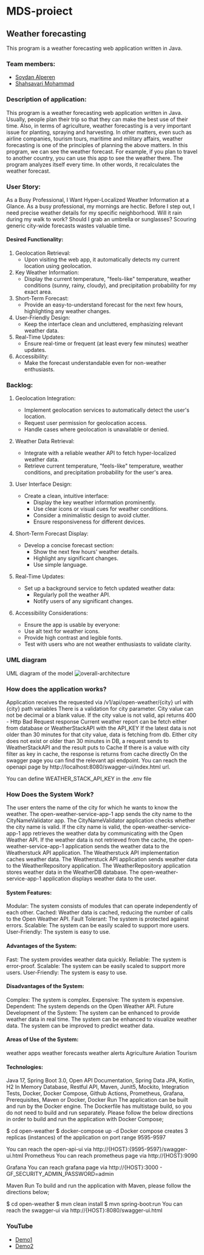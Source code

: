 # MDS-proiect
## Weather forecasting

This program is a weather forecasting web application written in Java.

### Team members:
- [Soydan Alperen](https://github.com/soydan7419/Weather.git)
- [Shahsavari Mohammad](https://github.com/MohammadShahsavarii/MDS-proiect.git)

### Description of application:
This program is a weather forecasting web application written in Java.
Usually, people plan their trip so that they can make the best use of their time. Also, in terms of agriculture, weather forecasting is a very important issue for planting, spraying and harvesting. In other matters, even such as airline companies, tourism tours, maritime and military affairs, weather forecasting is one of the principles of planning the above matters.
In this program, we can see the weather forecast. For example, if you plan to travel to another country, you can use this app to see the weather there. The program analyzes itself every time. In other words, it recalculates the weather forecast.

### User Story: 
As a Busy Professional, I Want Hyper-Localized Weather Information at a Glance.
As a busy professional, my mornings are hectic. Before I step out, I need precise weather details for my specific neighborhood. Will it rain during my walk to work? Should I grab an umbrella or sunglasses? Scouring generic city-wide forecasts wastes valuable time.

#### Desired Functionality:
1. Geolocation Retrieval:
   - Upon visiting the web app, it automatically detects my current location using geolocation.
2. Key Weather Information:
   - Display the current temperature, "feels-like" temperature, weather conditions (sunny, rainy, cloudy), and precipitation probability for my exact area.
3. Short-Term Forecast:
   - Provide an easy-to-understand forecast for the next few hours, highlighting any weather changes.
4. User-Friendly Design:
   - Keep the interface clean and uncluttered, emphasizing relevant weather data.
5. Real-Time Updates:
   - Ensure real-time or frequent (at least every few minutes) weather updates.
6. Accessibility:
   - Make the forecast understandable even for non-weather enthusiasts.


### Backlog:
1. Geolocation Integration:
   - Implement geolocation services to automatically detect the user's location.
   - Request user permission for geolocation access.
   - Handle cases where geolocation is unavailable or denied.

2. Weather Data Retrieval:
   - Integrate with a reliable weather API to fetch hyper-localized weather data.
   - Retrieve current temperature, "feels-like" temperature, weather conditions, and precipitation probability for the user's area.

3. User Interface Design:
   - Create a clean, intuitive interface:
     - Display the key weather information prominently.
     - Use clear icons or visual cues for weather conditions.
     - Consider a minimalistic design to avoid clutter.
     - Ensure responsiveness for different devices.

4. Short-Term Forecast Display:
   - Develop a concise forecast section:
     - Show the next few hours' weather details.
     - Highlight any significant changes.
     - Use simple language.

5. Real-Time Updates:
   - Set up a background service to fetch updated weather data:
     - Regularly poll the weather API.
     - Notify users of any significant changes.

6. Accessibility Considerations:
    - Ensure the app is usable by everyone:
     - Use alt text for weather icons.
     - Provide high contrast and legible fonts.
     - Test with users who are not weather enthusiasts to validate clarity.


### UML diagram
UML diagram of the model
![overall-architecture](https://github.com/MohammadShahsavarii/MDS-proiect/assets/127997195/3770ce14-8572-4751-9879-d75079f1239e)

### How does the application works?
Application receives the requested via /v1/api/open-weather/{city} url with {city} path variables
There is a validation for city parameter. City value can not be decimal or a blank value.
If the city value is not valid, api returns 400 - Http Bad Request response
Current weather report can be fetch either from database or WeatherStackAPI with the API_KEY
If the latest data is not older than 30 minutes for that city value, data is fetching from db.
Either city does not exist or older than 30 minutes in DB, a request sends to WeatherStackAPI and the result puts to Cache
If there is a value with city filter as key in cache, the response is returns from cache directly
On the swagger page you can find the relevant api endpoint. You can reach the openapi page by http://localhost:8080/swagger-ui/index.html url.

You can define WEATHER_STACK_API_KEY in the .env file

### How Does the System Work?
The user enters the name of the city for which he wants to know the weather.
The open-weather-service-app-1 app sends the city name to the CityNameValidator app.
The CityNameValidator application checks whether the city name is valid.
If the city name is valid, the open-weather-service-app-1 app retrieves the weather data by communicating with the Open Weather API.
If the weather data is not retrieved from the cache, the open-weather-service-app-1 application sends the weather data to the Weatherstuck API application.
The Weatherstuck API implementation caches weather data.
The Weatherstuck API application sends weather data to the WeatherRepository application.
The WeatherRepository application stores weather data in the WeatherDB database.
The open-weather-service-app-1 application displays weather data to the user.

#### System Features:
Modular: The system consists of modules that can operate independently of each other.
Cached: Weather data is cached, reducing the number of calls to the Open Weather API.
Fault Tolerant: The system is protected against errors.
Scalable: The system can be easily scaled to support more users.
User-Friendly: The system is easy to use.

#### Advantages of the System:
Fast: The system provides weather data quickly.
Reliable: The system is error-proof.
Scalable: The system can be easily scaled to support more users.
User-Friendly: The system is easy to use.

#### Disadvantages of the System:
Complex: The system is complex.
Expensive: The system is expensive.
Dependent: The system depends on the Open Weather API.
Future Development of the System:
The system can be enhanced to provide weather data in real time.
The system can be enhanced to visualize weather data.
The system can be improved to predict weather data.

#### Areas of Use of the System:
weather apps
weather forecasts
weather alerts
Agriculture
Aviation
Tourism

#### Technologies:
Java 17, Spring Boot 3.0, Open API Documentation, Spring Data JPA, Kotlin, H2 In Memory Database, Restful API, Maven, Junit5, Mockito, Integration Tests, Docker, Docker Compose, Github Actions, Prometheus, Grafana, Prerequisites, Maven or Docker, Docker Run
The application can be built and run by the Docker engine. The Dockerfile has multistage build, so you do not need to build and run separately.
Please follow the below directions in order to build and run the application with Docker Compose;

$ cd open-weather $ docker-compose up -d Docker compose creates 3 replicas (instances) of the application on port range 9595-9597

You can reach the open-api-ui via http://{HOST}:{9595-9597}/swagger-ui.html Prometheus You can reach prometheus page via http://{HOST}:9090

Grafana You can reach grafana page via http://{HOST}:3000 - GF_SECURITY_ADMIN_PASSWORD=admin

Maven Run To build and run the application with Maven, please follow the directions below;

$ cd open-weather $ mvn clean install $ mvn spring-boot:run You can reach the swagger-ui via http://{HOST}:8080/swagger-ui.html

### YouTube
- [Demo1](https://youtu.be/4bHROoWFPSk?si=RuGcY2ylAPi9pEnt)
- [Demo2](https://youtu.be/MRxxE1A2Ads?si=CDa6A-QXtmN-IcFG)

